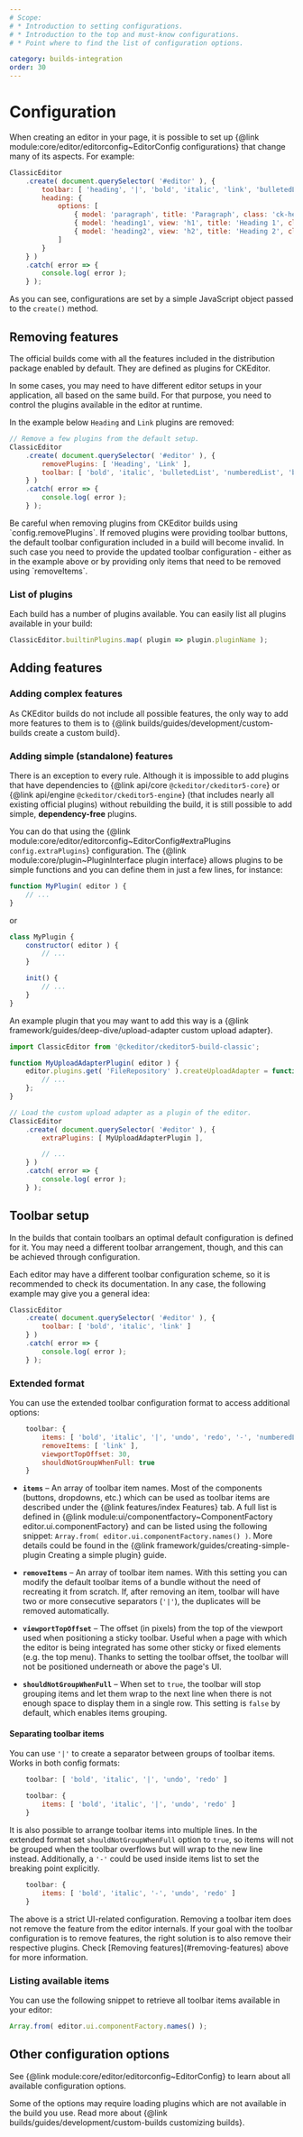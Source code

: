 ```yaml
---
# Scope:
# * Introduction to setting configurations.
# * Introduction to the top and must-know configurations.
# * Point where to find the list of configuration options.

category: builds-integration
order: 30
---
```


# Configuration

When creating an editor in your page, it is possible to set up {@link module:core/editor/editorconfig~EditorConfig configurations} that change many of its aspects. For example:

```js
ClassicEditor
	.create( document.querySelector( '#editor' ), {
		toolbar: [ 'heading', '|', 'bold', 'italic', 'link', 'bulletedList', 'numberedList', 'blockQuote' ],
		heading: {
			options: [
				{ model: 'paragraph', title: 'Paragraph', class: 'ck-heading_paragraph' },
				{ model: 'heading1', view: 'h1', title: 'Heading 1', class: 'ck-heading_heading1' },
				{ model: 'heading2', view: 'h2', title: 'Heading 2', class: 'ck-heading_heading2' }
			]
		}
	} )
	.catch( error => {
		console.log( error );
	} );
```

As you can see, configurations are set by a simple JavaScript object passed to the `create()` method.

## Removing features

The official builds come with all the features included in the distribution package enabled by default. They are defined as plugins for CKEditor.

In some cases, you may need to have different editor setups in your application, all based on the same build. For that purpose, you need to control the plugins available in the editor at runtime.

In the example below `Heading` and `Link` plugins are removed:

```js
// Remove a few plugins from the default setup.
ClassicEditor
	.create( document.querySelector( '#editor' ), {
		removePlugins: [ 'Heading', 'Link' ],
		toolbar: [ 'bold', 'italic', 'bulletedList', 'numberedList', 'blockQuote' ]
	} )
	.catch( error => {
		console.log( error );
	} );
```
<info-box>
	Be careful when removing plugins from CKEditor builds using `config.removePlugins`. If removed plugins were providing toolbar buttons, the default toolbar configuration included in a build will become invalid. In such case you need to provide the updated toolbar configuration - either as in the example above or by providing only items that need to be removed using `removeItems`.
</info-box>

### List of plugins

Each build has a number of plugins available. You can easily list all plugins available in your build:

```js
ClassicEditor.builtinPlugins.map( plugin => plugin.pluginName );
```

## Adding features

### Adding complex features

As CKEditor builds do not include all possible features, the only way to add more features to them is to {@link builds/guides/development/custom-builds create a custom build}.

### Adding simple (standalone) features

There is an exception to every rule. Although it is impossible to add plugins that have dependencies to {@link api/core `@ckeditor/ckeditor5-core`} or {@link api/engine `@ckeditor/ckeditor5-engine`} (that includes nearly all existing official plugins) without rebuilding the build, it is still possible to add simple, **dependency-free** plugins.

You can do that using the {@link module:core/editor/editorconfig~EditorConfig#extraPlugins `config.extraPlugins`} configuration. The {@link module:core/plugin~PluginInterface plugin interface} allows plugins to be simple functions and you can define them in just a few lines, for instance:

```js
function MyPlugin( editor ) {
	// ...
}
```

or

```js
class MyPlugin {
	constructor( editor ) {
		// ...
	}

	init() {
		// ...
	}
}
```

An example plugin that you may want to add this way is a {@link framework/guides/deep-dive/upload-adapter custom upload adapter}.

```js
import ClassicEditor from '@ckeditor/ckeditor5-build-classic';

function MyUploadAdapterPlugin( editor ) {
	editor.plugins.get( 'FileRepository' ).createUploadAdapter = function( loader ) {
		// ...
	};
}

// Load the custom upload adapter as a plugin of the editor.
ClassicEditor
	.create( document.querySelector( '#editor' ), {
		extraPlugins: [ MyUploadAdapterPlugin ],

		// ...
	} )
	.catch( error => {
		console.log( error );
	} );
```

## Toolbar setup

In the builds that contain toolbars an optimal default configuration is defined for it. You may need a different toolbar arrangement, though, and this can be achieved through configuration.

Each editor may have a different toolbar configuration scheme, so it is recommended to check its documentation. In any case, the following example may give you a general idea:

```js
ClassicEditor
	.create( document.querySelector( '#editor' ), {
		toolbar: [ 'bold', 'italic', 'link' ]
	} )
	.catch( error => {
		console.log( error );
	} );
```

### Extended format

You can use the extended toolbar configuration format to access additional options:

```js
    toolbar: {
        items: [ 'bold', 'italic', '|', 'undo', 'redo', '-', 'numberedList', 'bulletedList' ],
        removeItems: [ 'link' ],
        viewportTopOffset: 30,
        shouldNotGroupWhenFull: true
    }
```

 * **`items`** &ndash; An array of toolbar item names. Most of the components (buttons, dropdowns, etc.) which can be used as toolbar items are described under the {@link features/index Features} tab. A full list is defined in {@link module:ui/componentfactory~ComponentFactory editor.ui.componentFactory} and can be listed using the following snippet: `Array.from( editor.ui.componentFactory.names() )`. More details could be found in the {@link framework/guides/creating-simple-plugin Creating a simple plugin} guide.

 * **`removeItems`** &ndash; An array of toolbar item names. With this setting you can modify the default toolbar items of a bundle without the need of recreating it from scratch. If, after removing an item, toolbar will have two or more consecutive separators (`'|'`), the duplicates will be removed automatically.

 * **`viewportTopOffset`** &ndash; The offset (in pixels) from the top of the viewport used when positioning a sticky toolbar. Useful when a page with which the editor is being integrated has some other sticky or fixed elements (e.g. the top menu). Thanks to setting the toolbar offset, the toolbar will not be positioned underneath or above the page's UI.

 * **`shouldNotGroupWhenFull`** &ndash; When set to `true`, the toolbar will stop grouping items and let them wrap to the next line when there is not enough space to display them in a single row. This setting is `false` by default, which enables items grouping.

#### Separating toolbar items

You can use `'|'` to create a separator between groups of toolbar items. Works in both config formats:

```js
    toolbar: [ 'bold', 'italic', '|', 'undo', 'redo' ]
```

```js
    toolbar: {
        items: [ 'bold', 'italic', '|', 'undo', 'redo' ]
    }
```

It is also possible to arrange toolbar items into multiple lines. In the extended format set `shouldNotGroupWhenFull` option to `true`, so items will not be grouped when the toolbar overflows but will wrap to the new line instead. Additionally, a `'-'` could be used inside items list to set the breaking point explicitly.

```js
    toolbar: {
        items: [ 'bold', 'italic', '-', 'undo', 'redo' ]
    }
```

<info-box hint>
	The above is a strict UI-related configuration. Removing a toolbar item does not remove the feature from the editor internals. If your goal with the toolbar configuration is to remove features, the right solution is to also remove their respective plugins. Check [Removing features](#removing-features) above for more information.
</info-box>

### Listing available items

You can use the following snippet to retrieve all toolbar items available in your editor:

```js
Array.from( editor.ui.componentFactory.names() );
```

## Other configuration options

See {@link module:core/editor/editorconfig~EditorConfig} to learn about all available configuration options.

Some of the options may require loading plugins which are not available in the build you use. Read more about {@link builds/guides/development/custom-builds customizing builds}.
